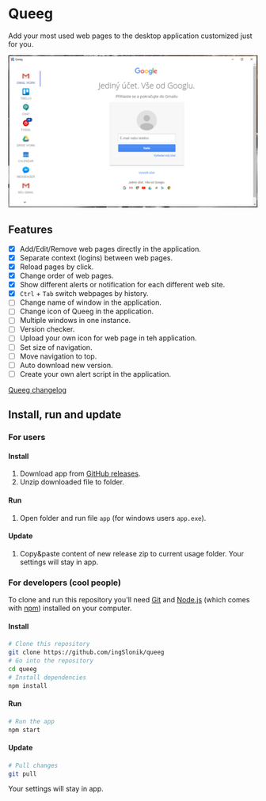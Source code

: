# Queeg

Add your most used web pages to the desktop application customized just for you.

![Gueeg](img/screen.png)

## Features

- [x] Add/Edit/Remove web pages directly in the application.
- [x] Separate context (logins) between web pages.
- [x] Reload pages by click.
- [x] Change order of web pages.
- [x] Show different alerts or notification for each different web site.
- [x] `Ctrl` + `Tab` switch webpages by history.
- [ ] Change name of window in the application.
- [ ] Change icon of Queeg in the application.
- [ ] Multiple windows in one instance.
- [ ] Version checker.
- [ ] Upload your own icon for web page in teh application.
- [ ] Set size of navigation.
- [ ] Move navigation to top.
- [ ] Auto download new version.
- [ ] Create your own alert script in the application.

[Queeg changelog](https://github.com/ingSlonik/queeg/blob/master/CHANGELOG.md)

## Install, run and update

### For users

#### Install

1. Download app from [GitHub releases](https://github.com/ingSlonik/queeg/releases).
2. Unzip downloaded file to folder.

#### Run

1. Open folder and run file `app` (for windows users `app.exe`).

#### Update

1. Copy&paste content of new release zip to current usage folder. Your settings will stay in app.

### For developers (cool people)

To clone and run this repository you'll need [Git](https://git-scm.com) and [Node.js](https://nodejs.org/en/download/) (which comes with [npm](http://npmjs.com)) installed on your computer.

#### Install

```bash
# Clone this repository
git clone https://github.com/ingSlonik/queeg
# Go into the repository
cd queeg
# Install dependencies
npm install
```

#### Run

```bash
# Run the app
npm start
```

#### Update

```bash
# Pull changes
git pull
```

Your settings will stay in app.
